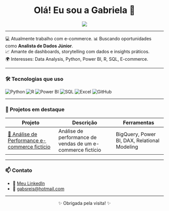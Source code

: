 <h1 align="center">Olá! Eu sou a Gabriela 👋</h1>

<p align="center">
  <img src="https://img.shields.io/badge/Analista%20de%20Dados-%23007ACC?style=flat-square&logo=databricks&logoColor=white" />
</p>

---

💻 Atualmente trabalho com e-commerce.
📊 Buscando oportunidades como **Analista de Dados Júnior**.  
📈 Amante de dashboards, storytelling com dados e insights práticos.  
🌍 Interesses: Data Analysis, Python, Power BI, R, SQL, E-commerce.

---

### 🛠️ Tecnologias que uso

![Python](https://img.shields.io/badge/-Python-333333?style=flat&logo=python)
![R](https://img.shields.io/badge/-R-276DC3?style=flat&logo=r)
![Power BI](https://img.shields.io/badge/-Power%20BI-F2C811?style=flat&logo=powerbi)
![SQL](https://img.shields.io/badge/-SQL-4479A1?style=flat&logo=postgresql)
![Excel](https://img.shields.io/badge/-Excel-217346?style=flat&logo=microsoft-excel)
![GitHub](https://img.shields.io/badge/-GitHub-181717?style=flat&logo=github)

---

### 🚀 Projetos em destaque

| Projeto | Descrição | Ferramentas |
|--------|-----------|-------------|
| [🔗 Análise de Performance e-commerce fictício](https://github.com/gabrielareis97/ecommerce-sales-analysis-powerbi) | Análise de performance de vendas de um e-commerce fictício |BigQuery, Power BI, DAX, Relational Modeling |

---

### 📫 Contato

- 💼 [Meu LinkedIn](https://www.linkedin.com/in/gabriela-dos-reis-barreto/)
- 📧 gabsreis@hotmail.com

---

<p align="center">✨ Obrigada pela visita! ✨</p>

